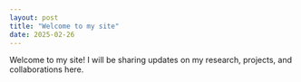 ```yaml
---
layout: post
title: "Welcome to my site"
date: 2025-02-26
---
```


Welcome to my site! I will be sharing updates on my research, projects, and collaborations here.
